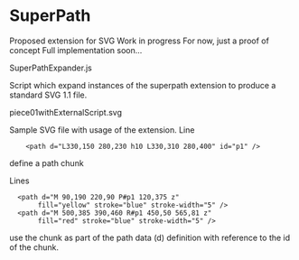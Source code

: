 SuperPath
=========

Proposed extension for SVG
Work in progress
For now, just a proof of concept
Full implementation soon...

SuperPathExpander.js

Script which expand instances of the superpath extension to produce a standard 
SVG 1.1 file.

piece01withExternalScript.svg

Sample SVG file with usage of the extension.
Line
```
    <path d="L330,150 280,230 h10 L330,310 280,400" id="p1" />
```                            
define a path chunk

Lines
```
  <path d="M 90,190 220,90 P#p1 120,375 z"
       fill="yellow" stroke="blue" stroke-width="5" />
  <path d="M 500,385 390,460 R#p1 450,50 565,81 z"
       fill="red" stroke="blue" stroke-width="5" />
```
use the chunk as part of the path data (d) definition with reference to the id 
of the chunk.

  